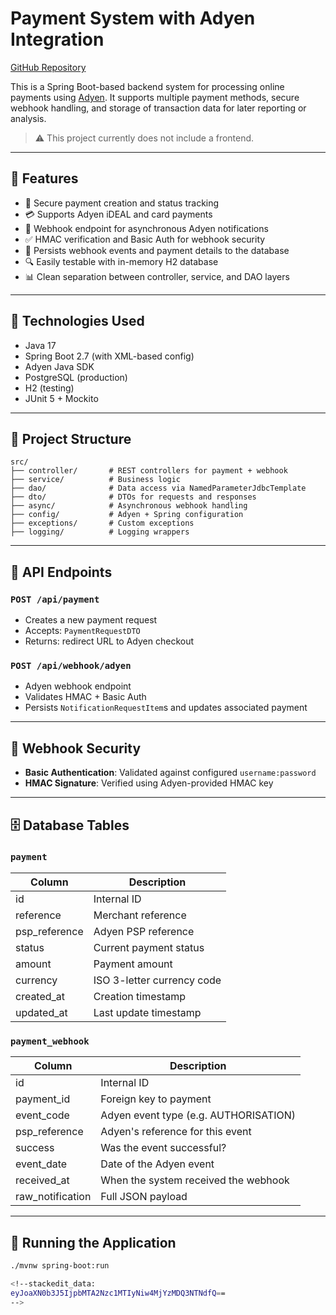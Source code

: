 
# Payment System with Adyen Integration

[GitHub Repository](https://github.com/jopar/PaymentSystem)

This is a Spring Boot-based backend system for processing online payments using [Adyen](https://www.adyen.com/). It supports multiple payment methods, secure webhook handling, and storage of transaction data for later reporting or analysis.

> ⚠️ This project currently does not include a frontend.

---

## 🚀 Features

- 🔐 Secure payment creation and status tracking
- 💳 Supports Adyen iDEAL and card payments
- 🔄 Webhook endpoint for asynchronous Adyen notifications
- ✅ HMAC verification and Basic Auth for webhook security
- 🧾 Persists webhook events and payment details to the database
- 🔍 Easily testable with in-memory H2 database
- 📊 Clean separation between controller, service, and DAO layers

---

## 🧰 Technologies Used

- Java 17
- Spring Boot 2.7 (with XML-based config)
- Adyen Java SDK
- PostgreSQL (production)
- H2 (testing)
- JUnit 5 + Mockito

---
## 📁 Project Structure

```text
src/
├── controller/       # REST controllers for payment + webhook
├── service/          # Business logic
├── dao/              # Data access via NamedParameterJdbcTemplate
├── dto/              # DTOs for requests and responses
├── async/            # Asynchronous webhook handling
├── config/           # Adyen + Spring configuration
├── exceptions/       # Custom exceptions
├── logging/          # Logging wrappers
```

---

## 🔌 API Endpoints

### `POST /api/payment`
- Creates a new payment request
- Accepts: `PaymentRequestDTO`
- Returns: redirect URL to Adyen checkout

### `POST /api/webhook/adyen`
- Adyen webhook endpoint
- Validates HMAC + Basic Auth
- Persists `NotificationRequestItem`s and updates associated payment

---

## 🔐 Webhook Security

- **Basic Authentication**: Validated against configured `username:password`
- **HMAC Signature**: Verified using Adyen-provided HMAC key

---

## 🗄️ Database Tables

### `payment`
| Column         | Description                  |
|----------------|------------------------------|
| id             | Internal ID                  |
| reference      | Merchant reference           |
| psp_reference  | Adyen PSP reference          |
| status         | Current payment status       |
| amount         | Payment amount               |
| currency       | ISO 3-letter currency code   |
| created_at     | Creation timestamp           |
| updated_at     | Last update timestamp        |

### `payment_webhook`
| Column         | Description                            |
|----------------|----------------------------------------|
| id             | Internal ID                            |
| payment_id     | Foreign key to payment                 |
| event_code     | Adyen event type (e.g. AUTHORISATION)  |
| psp_reference  | Adyen's reference for this event       |
| success        | Was the event successful?              |
| event_date     | Date of the Adyen event                |
| received_at    | When the system received the webhook   |
| raw_notification | Full JSON payload                    |

---

## 🧪 Running the Application

```bash
./mvnw spring-boot:run

<!--stackedit_data:
eyJoaXN0b3J5IjpbMTA2Nzc1MTIyNiw4MjYzMDQ3NTNdfQ==
-->